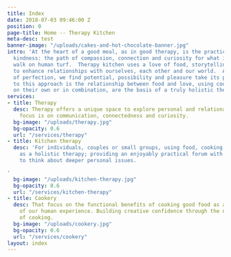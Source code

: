 ```yaml
---
title: Index
date: 2018-07-03 09:46:00 Z
position: 0
page-title: Home -- Therapy Kitchen
meta-desc: test
banner-image: "/uploads/cakes-and-hot-chocolate-banner.jpg"
intro: 'At the heart of a good meal, as in good therapy, is the practice of loving
  kindness: the path of compassion, connection and curiosity for what it means to
  walk on human turf.  Therapy kitchen uses a love of food, storytelling and people
  to enhance relationships with ourselves, each other and our world.  Abandoning notions
  of perfection, we find potential, possibility and pleasure take its place.  Central
  to this approach is the relationship between food and love, using cooking and conversation,
  on their own or in combination, are the basis of a truly holistic therapeutic experience.'
services:
- title: Therapy
  desc: Therapy offers a unique space to explore personal and relational issues. The
    focus is on communication, connectedness and curiosity.
  bg-image: "/uploads/therapy.jpg"
  bg-opacity: 0.6
  url: "/services/therapy"
- title: Kitchen therapy
  desc: 'For individuals, couples or small groups, using food, cooking and eating
    as a holistic therapy; providing an enjoyably practical forum with the potential
    to think about deeper personal issues.

'
  bg-image: "/uploads/kitchen-therapy.jpg"
  bg-opacity: 0.6
  url: "/services/kitchen-therapy"
- title: Cookery
  desc: That focus on the functional benefits of cooking good food as a vital part
    of our human experience. Building creative confidence through the natural art
    of cooking.
  bg-image: "/uploads/cookery.jpg"
  bg-opacity: 0.6
  url: "/services/cookery"
layout: index
---
```


